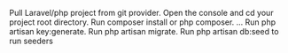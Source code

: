 Pull Laravel/php project from git provider.
Open the console and cd your project root directory.
Run composer install or php composer. ...
Run php artisan key:generate.
Run php artisan migrate.
Run php artisan db:seed to run seeders

